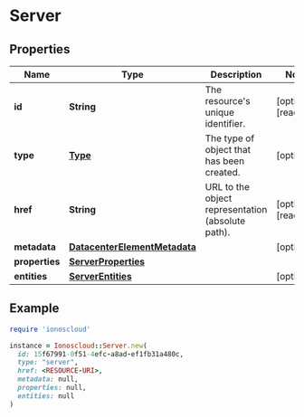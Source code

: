 # Server

## Properties

| Name | Type | Description | Notes |
| ---- | ---- | ----------- | ----- |
| **id** | **String** | The resource&#39;s unique identifier. | [optional][readonly] |
| **type** | [**Type**](Type.md) | The type of object that has been created. | [optional] |
| **href** | **String** | URL to the object representation (absolute path). | [optional][readonly] |
| **metadata** | [**DatacenterElementMetadata**](DatacenterElementMetadata.md) |  | [optional] |
| **properties** | [**ServerProperties**](ServerProperties.md) |  |  |
| **entities** | [**ServerEntities**](ServerEntities.md) |  | [optional] |

## Example

```ruby
require 'ionoscloud'

instance = Ionoscloud::Server.new(
  id: 15f67991-0f51-4efc-a8ad-ef1fb31a480c,
  type: "server",
  href: <RESOURCE-URI>,
  metadata: null,
  properties: null,
  entities: null
)
```

